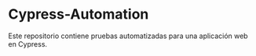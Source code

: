 # Cypress-Automation
Este repositorio contiene pruebas automatizadas para una aplicación web en Cypress.
